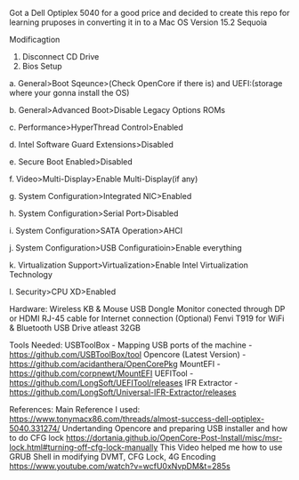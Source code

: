 Got a Dell Optiplex 5040 for a good price and decided to create this repo for learning pruposes in converting it in to a Mac OS Version 15.2 Sequoia

Modificagtion
1. Disconnect CD Drive
2. Bios Setup
   
  a. General>Boot Sqeunce>(Check OpenCore if there is) and UEFI:(storage where your gonna install the OS)
  
  b. General>Advanced Boot>Disable Legacy Options ROMs
  
  c. Performance>HyperThread Control>Enabled
  
  d. Intel Software Guard Extensions>Disabled
  
  e. Secure Boot Enabled>Disabled
  
  f. Video>Multi-Display>Enable Multi-Display(if any)
  
  g. System Configuration>Integrated NIC>Enabled
  
  h. System Configuration>Serial Port>Disabled
  
  i. System Configuration>SATA Operation>AHCI
  
  j. System Configuration>USB Configuratioin>Enable everything
  
  k. Virtualization Support>Virtualization>Enable Intel Virtualization Technology
  
  l. Security>CPU XD>Enabled

Hardware:
Wireless KB & Mouse USB Dongle
Monitor conected through DP or HDMI
RJ-45 cable for Internet connection 
(Optional) Fenvi T919 for WiFi & Bluetooth
USB Drive atleast 32GB

Tools Needed:
USBToolBox - Mapping USB ports of the machine - https://github.com/USBToolBox/tool
Opencore (Latest Version) - https://github.com/acidanthera/OpenCorePkg
MountEFI - https://github.com/corpnewt/MountEFI
UEFITool - https://github.com/LongSoft/UEFITool/releases
IFR Extractor - https://github.com/LongSoft/Universal-IFR-Extractor/releases

References:
Main Reference I used: https://www.tonymacx86.com/threads/almost-success-dell-optiplex-5040.331274/
Undertanding Opencore and preparing USB installer and how to do CFG lock https://dortania.github.io/OpenCore-Post-Install/misc/msr-lock.html#turning-off-cfg-lock-manually
This Video helped me how to use GRUB Shell in modifying DVMT, CFG Lock, 4G Encoding https://www.youtube.com/watch?v=wcfU0xNvpDM&t=285s
